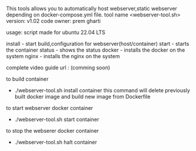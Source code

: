 This tools allows you to automatically host webserver,static webserver depending on docker-compose.yml file.
tool name <webserver-tool.sh>
version: v1.02
code owner: prem gharti

usage: 
script made for ubuntu 22.04 LTS 

install <options>                 - start build,configuration for webserver(host/container) 
start                             - starts the container 
status                            - shows the status 
docker                            - installs the docker on the system 
nginx                             - installs the nginx on the system 


complete video guide url : (comming soon) 

to build container 
- ./webserver-tool.sh install container 
this command will delete previously built docker image and build new image from Dockerfile 


to start webserver docker container 
- ./webserver-tool.sh start container 

to stop the webserer docker container 
- ./webserver-tool.sh halt container


